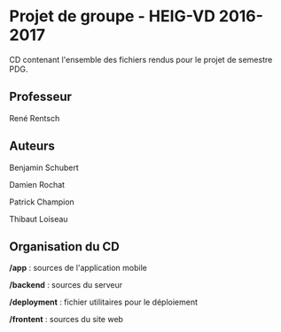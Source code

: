 # Projet de groupe - HEIG-VD 2016-2017

CD contenant l'ensemble des fichiers rendus pour le projet de semestre PDG.


## Professeur

René Rentsch


## Auteurs

Benjamin Schubert

Damien Rochat

Patrick Champion

Thibaut Loiseau


## Organisation du CD

**/app** : sources de l'application mobile

**/backend** : sources du serveur

**/deployment** : fichier utilitaires pour le déploiement

**/frontent** : sources du site web
